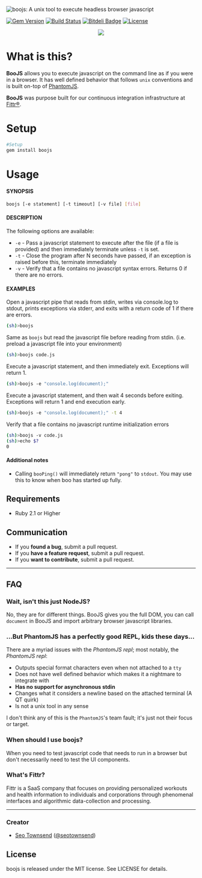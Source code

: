 ![boojs: A unix tool to execute headless browser javascript](https://raw.githubusercontent.com/sotownsend/boojs/master/logo.png)

[![Gem Version](https://badge.fury.io/rb/BooJS.svg)](http://badge.fury.io/rb/boojs)
[![Build Status](https://travis-ci.org/sotownsend/BooJS.svg?branch=master)](https://travis-ci.org/sotownsend/boojs)
[![Bitdeli Badge](https://d2weczhvl823v0.cloudfront.net/sotownsend/BooJS/trend.png)](https://bitdeli.com/free "Bitdeli Badge")
[![License](http://img.shields.io/badge/license-MIT-green.svg?style=flat)](https://github.com/sotownsend/BooJS/blob/master/LICENSE)

<p align="center">
  <img src="https://raw.githubusercontent.com/sotownsend/boojs/master/usage.gif" />
</p>

# What is this?
**BooJS** allows you to execute javascript on the command line as if you were in a browser. It has well defined behavior that follows `unix` conventions and is built on-top of [PhantomJS](http://phantomjs.org/).

**BooJS** was purpose built for our continuous integration infrastructure at [Fittr®](http://www.fittr.com).

# Setup
```sh
#Setup
gem install boojs
```

# Usage
#### SYNOPSIS
```sh
boojs [-e statement] [-t timeout] [-v file] [file]
```

#### DESCRIPTION
The following options are available:
 * `-e` - Pass a javascript statement to execute after the file (if a file is provided) and then immediately terminate unless `-t` is set.
 * `-t` - Close the program after N seconds have passed, if an exception is raised before this, terminate immediately
 * `-v` - Verify that a file contains no javascript syntax errors. Returns 0 if there are no errors.

#### EXAMPLES
Open a javascript pipe that reads from stdin, writes via console.log to stdout, prints exceptions via stderr, and exits with a return code of 1 if there are errors.
```sh
(sh)>boojs
```

Same as `boojs` but read the javascript file before reading from stdin.  (i.e. preload a javascript file into your environment)
```sh
(sh)>boojs code.js
```

Execute a javascript statement, and then immediately exit. Exceptions will return 1.
```sh
(sh)>boojs -e "console.log(document);"
```

Execute a javascript statement, and then wait 4 seconds before exiting. Exceptions will return 1 and end execution early.
```sh
(sh)>boojs -e "console.log(document);" -t 4
```

Verify that a file contains no javascript runtime initialization errors
```sh
(sh)>boojs -v code.js
(sh)>echo $?
0
```

#### Additional notes
  * Calling `booPing()` will immediately return `"pong"` to `stdout`. You may use this to know when boo has started up fully.

## Requirements

- Ruby 2.1 or Higher

## Communication

- If you **found a bug**, submit a pull request.
- If you **have a feature request**, submit a pull request.
- If you **want to contribute**, submit a pull request.

---

## FAQ

### Wait, isn't this just NodeJS?
No, they are for different things. BooJS gives you the full DOM, you can call `document` in BooJS and import arbitrary browser javascript libraries.

### ...But PhantomJS has a perfectly good REPL, kids these days...
There are a myriad issues with the *PhantomJS repl*; most notably, the *PhantomJS repl*:
  * Outputs special format characters even when not attached to a `tty`
  * Does not have well defined behavior which makes it a nightmare to integrate with
  * **Has no support for asynchronous stdin**
  * Changes what it considers a newline based on the attached terminal (A QT quirk)
  * Is not a unix tool in any sense

I don't think any of this is the `PhantomJS`'s team fault; it's just not their focus or target.

### When should I use boojs?

When you need to test javascript code that needs to run in a browser but don't necessarily need to test the UI components.

### What's Fittr?

Fittr is a SaaS company that focuses on providing personalized workouts and health information to individuals and corporations through phenomenal interfaces and algorithmic data-collection and processing.

* * *

### Creator

- [Seo Townsend](http://github.com/sotownsend) ([@seotownsend](https://twitter.com/seotownsend))

## License

boojs is released under the MIT license. See LICENSE for details.
